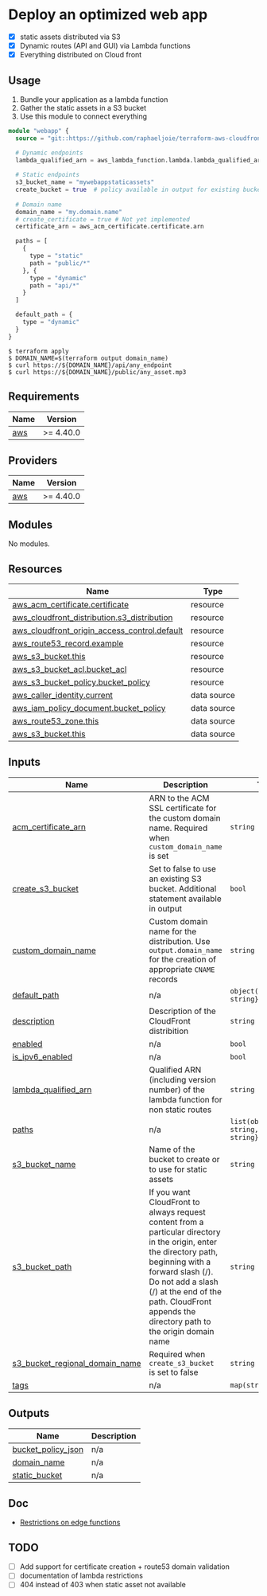 # Deploy an optimized web app

* [x] static assets distributed via S3
* [x] Dynamic routes (API and GUI) via Lambda functions
* [x] Everything distributed on Cloud front

## Usage
1. Bundle your application as a lambda function
2. Gather the static assets in a S3 bucket
3. Use this module to connect everything

```tf
module "webapp" {
  source = "git::https://github.com/raphaeljoie/terraform-aws-cloudfront-webapp.git?ref=v0.1.1"

  # Dynamic endpoints
  lambda_qualified_arn = aws_lambda_function.lambda.lambda_qualified_arn
  
  # Static endpoints
  s3_bucket_name = "mywebappstaticassets"
  create_bucket = true  # policy available in output for existing buckets
  
  # Domain name
  domain_name = "my.domain.name"
  # create_certificate = true # Not yet implemented
  certificate_arn = aws_acm_certificate.certificate.arn

  paths = [
    {
      type = "static"
      path = "public/*"
    }, {
      type = "dynamic"
      path = "api/*"
    }
  ]

  default_path = {
    type = "dynamic"
  }
}
```

```shell
$ terraform apply
$ DOMAIN_NAME=$(terraform output domain_name)
$ curl https://${DOMAIN_NAME}/api/any_endpoint
$ curl https://${DOMAIN_NAME}/public/any_asset.mp3
```

<!-- BEGIN_TF_DOCS -->
## Requirements

| Name | Version |
|------|---------|
| <a name="requirement_aws"></a> [aws](#requirement\_aws) | >= 4.40.0 |

## Providers

| Name | Version |
|------|---------|
| <a name="provider_aws"></a> [aws](#provider\_aws) | >= 4.40.0 |

## Modules

No modules.

## Resources

| Name | Type |
|------|------|
| [aws_acm_certificate.certificate](https://registry.terraform.io/providers/hashicorp/aws/latest/docs/resources/acm_certificate) | resource |
| [aws_cloudfront_distribution.s3_distribution](https://registry.terraform.io/providers/hashicorp/aws/latest/docs/resources/cloudfront_distribution) | resource |
| [aws_cloudfront_origin_access_control.default](https://registry.terraform.io/providers/hashicorp/aws/latest/docs/resources/cloudfront_origin_access_control) | resource |
| [aws_route53_record.example](https://registry.terraform.io/providers/hashicorp/aws/latest/docs/resources/route53_record) | resource |
| [aws_s3_bucket.this](https://registry.terraform.io/providers/hashicorp/aws/latest/docs/resources/s3_bucket) | resource |
| [aws_s3_bucket_acl.bucket_acl](https://registry.terraform.io/providers/hashicorp/aws/latest/docs/resources/s3_bucket_acl) | resource |
| [aws_s3_bucket_policy.bucket_policy](https://registry.terraform.io/providers/hashicorp/aws/latest/docs/resources/s3_bucket_policy) | resource |
| [aws_caller_identity.current](https://registry.terraform.io/providers/hashicorp/aws/latest/docs/data-sources/caller_identity) | data source |
| [aws_iam_policy_document.bucket_policy](https://registry.terraform.io/providers/hashicorp/aws/latest/docs/data-sources/iam_policy_document) | data source |
| [aws_route53_zone.this](https://registry.terraform.io/providers/hashicorp/aws/latest/docs/data-sources/route53_zone) | data source |
| [aws_s3_bucket.this](https://registry.terraform.io/providers/hashicorp/aws/latest/docs/data-sources/s3_bucket) | data source |

## Inputs

| Name | Description | Type | Default | Required |
|------|-------------|------|---------|:--------:|
| <a name="input_acm_certificate_arn"></a> [acm\_certificate\_arn](#input\_acm\_certificate\_arn) | ARN to the ACM SSL certificate for the custom domain name. Required when `custom_domain_name` is set | `string` | `null` | no |
| <a name="input_create_s3_bucket"></a> [create\_s3\_bucket](#input\_create\_s3\_bucket) | Set to false to use an existing S3 bucket. Additional statement available in output | `bool` | `true` | no |
| <a name="input_custom_domain_name"></a> [custom\_domain\_name](#input\_custom\_domain\_name) | Custom domain name for the distribution. Use `output.domain_name` for the creation of appropriate `CNAME` records | `string` | `null` | no |
| <a name="input_default_path"></a> [default\_path](#input\_default\_path) | n/a | `object({type: string})` | n/a | yes |
| <a name="input_description"></a> [description](#input\_description) | Description of the CloudFront distribition | `string` | `null` | no |
| <a name="input_enabled"></a> [enabled](#input\_enabled) | n/a | `bool` | `true` | no |
| <a name="input_is_ipv6_enabled"></a> [is\_ipv6\_enabled](#input\_is\_ipv6\_enabled) | n/a | `bool` | `true` | no |
| <a name="input_lambda_qualified_arn"></a> [lambda\_qualified\_arn](#input\_lambda\_qualified\_arn) | Qualified ARN (including version number) of the lambda function for non static routes | `string` | n/a | yes |
| <a name="input_paths"></a> [paths](#input\_paths) | n/a | `list(object({path: string, type: string}))` | `[]` | no |
| <a name="input_s3_bucket_name"></a> [s3\_bucket\_name](#input\_s3\_bucket\_name) | Name of the bucket to create or to use for static assets | `string` | n/a | yes |
| <a name="input_s3_bucket_path"></a> [s3\_bucket\_path](#input\_s3\_bucket\_path) | If you want CloudFront to always request content from a particular directory in the origin, enter the directory path, beginning with a forward slash (/). Do not add a slash (/) at the end of the path. CloudFront appends the directory path to the origin domain name | `string` | `null` | no |
| <a name="input_s3_bucket_regional_domain_name"></a> [s3\_bucket\_regional\_domain\_name](#input\_s3\_bucket\_regional\_domain\_name) | Required when `create_s3_bucket` is set to false | `string` | `null` | no |
| <a name="input_tags"></a> [tags](#input\_tags) | n/a | `map(string)` | `{}` | no |

## Outputs

| Name | Description |
|------|-------------|
| <a name="output_bucket_policy_json"></a> [bucket\_policy\_json](#output\_bucket\_policy\_json) | n/a |
| <a name="output_domain_name"></a> [domain\_name](#output\_domain\_name) | n/a |
| <a name="output_static_bucket"></a> [static\_bucket](#output\_static\_bucket) | n/a |
<!-- END_TF_DOCS -->

## Doc
* [Restrictions on edge functions](https://docs.aws.amazon.com/AmazonCloudFront/latest/DeveloperGuide/edge-functions-restrictions.html)

## TODO
- [ ] Add support for certificate creation + route53 domain validation
- [ ] documentation of lambda restrictions
- [ ] 404 instead of 403 when static asset not available

